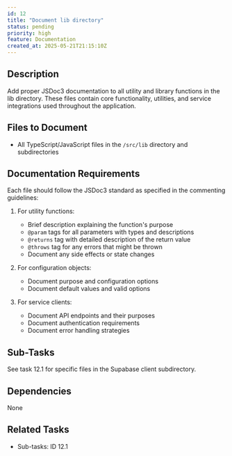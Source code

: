 ```yaml
---
id: 12
title: "Document lib directory"
status: pending
priority: high
feature: Documentation
created_at: 2025-05-21T21:15:10Z
---
```


## Description

Add proper JSDoc3 documentation to all utility and library functions in the lib directory. These files contain core functionality, utilities, and service integrations used throughout the application.

## Files to Document

- All TypeScript/JavaScript files in the `/src/lib` directory and subdirectories

## Documentation Requirements

Each file should follow the JSDoc3 standard as specified in the commenting guidelines:

1. For utility functions:
   - Brief description explaining the function's purpose
   - `@param` tags for all parameters with types and descriptions
   - `@returns` tag with detailed description of the return value
   - `@throws` tag for any errors that might be thrown
   - Document any side effects or state changes

2. For configuration objects:
   - Document purpose and configuration options
   - Document default values and valid options

3. For service clients:
   - Document API endpoints and their purposes
   - Document authentication requirements
   - Document error handling strategies

## Sub-Tasks

See task 12.1 for specific files in the Supabase client subdirectory.

## Dependencies

None

## Related Tasks

- Sub-tasks: ID 12.1

